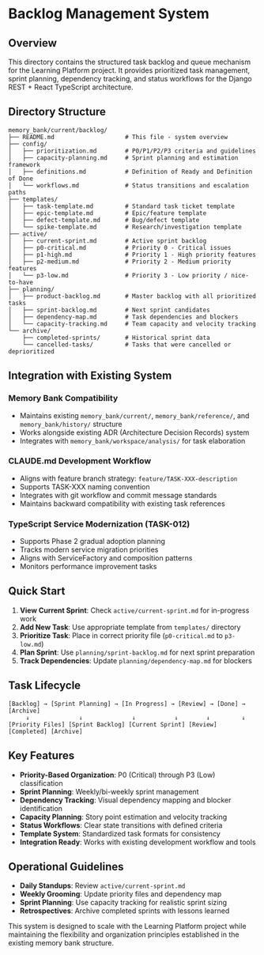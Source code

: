 # Backlog Management System

## Overview

This directory contains the structured task backlog and queue mechanism for the Learning Platform project. It provides prioritized task management, sprint planning, dependency tracking, and status workflows for the Django REST + React TypeScript architecture.

## Directory Structure

```
memory_bank/current/backlog/
├── README.md                    # This file - system overview
├── config/
│   ├── prioritization.md        # P0/P1/P2/P3 criteria and guidelines
│   ├── capacity-planning.md     # Sprint planning and estimation framework
│   ├── definitions.md           # Definition of Ready and Definition of Done
│   └── workflows.md             # Status transitions and escalation paths
├── templates/
│   ├── task-template.md         # Standard task ticket template
│   ├── epic-template.md         # Epic/feature template
│   ├── defect-template.md       # Bug/defect template
│   └── spike-template.md        # Research/investigation template
├── active/
│   ├── current-sprint.md        # Active sprint backlog
│   ├── p0-critical.md           # Priority 0 - Critical issues
│   ├── p1-high.md               # Priority 1 - High priority features
│   ├── p2-medium.md             # Priority 2 - Medium priority features
│   └── p3-low.md                # Priority 3 - Low priority / nice-to-have
├── planning/
│   ├── product-backlog.md       # Master backlog with all prioritized tasks
│   ├── sprint-backlog.md        # Next sprint candidates
│   ├── dependency-map.md        # Task dependencies and blockers
│   └── capacity-tracking.md     # Team capacity and velocity tracking
└── archive/
    ├── completed-sprints/       # Historical sprint data
    └── cancelled-tasks/         # Tasks that were cancelled or deprioritized
```

## Integration with Existing System

### Memory Bank Compatibility
- Maintains existing `memory_bank/current/`, `memory_bank/reference/`, and `memory_bank/history/` structure
- Works alongside existing ADR (Architecture Decision Records) system
- Integrates with `memory_bank/workspace/analysis/` for task elaboration

### CLAUDE.md Development Workflow
- Aligns with feature branch strategy: `feature/TASK-XXX-description`
- Supports TASK-XXX naming convention
- Integrates with git workflow and commit message standards
- Maintains backward compatibility with existing task references

### TypeScript Service Modernization (TASK-012)
- Supports Phase 2 gradual adoption planning
- Tracks modern service migration priorities
- Aligns with ServiceFactory and composition patterns
- Monitors performance improvement tasks

## Quick Start

1. **View Current Sprint**: Check `active/current-sprint.md` for in-progress work
2. **Add New Task**: Use appropriate template from `templates/` directory
3. **Prioritize Task**: Place in correct priority file (`p0-critical.md` to `p3-low.md`)
4. **Plan Sprint**: Use `planning/sprint-backlog.md` for next sprint preparation
5. **Track Dependencies**: Update `planning/dependency-map.md` for blockers

## Task Lifecycle

```
[Backlog] → [Sprint Planning] → [In Progress] → [Review] → [Done] → [Archive]
     ↓              ↓              ↓           ↓        ↓         ↓
[Priority Files] [Sprint Backlog] [Current Sprint] [Review] [Completed] [Archive]
```

## Key Features

- **Priority-Based Organization**: P0 (Critical) through P3 (Low) classification
- **Sprint Planning**: Weekly/bi-weekly sprint management
- **Dependency Tracking**: Visual dependency mapping and blocker identification
- **Capacity Planning**: Story point estimation and velocity tracking
- **Status Workflows**: Clear state transitions with defined criteria
- **Template System**: Standardized task formats for consistency
- **Integration Ready**: Works with existing development workflow and tools

## Operational Guidelines

- **Daily Standups**: Review `active/current-sprint.md`
- **Weekly Grooming**: Update priority files and dependency map
- **Sprint Planning**: Use capacity tracking for realistic sprint sizing
- **Retrospectives**: Archive completed sprints with lessons learned

This system is designed to scale with the Learning Platform project while maintaining the flexibility and organization principles established in the existing memory bank structure.